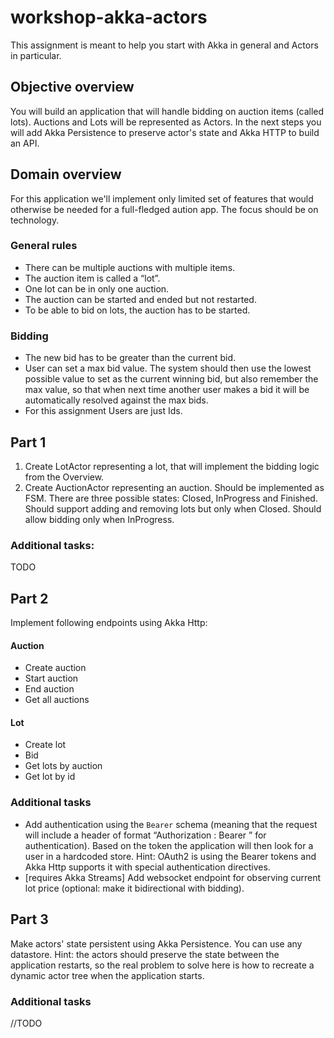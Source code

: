 # workshop-akka-actors

This assignment is meant to help you start with Akka in general and Actors in particular.

## Objective overview

You will build an application that will handle bidding on auction items (called lots). Auctions and Lots will be represented as Actors. In the next steps you will add Akka Persistence to preserve actor's state and Akka HTTP to build an API.

## Domain overview

For this application we'll implement only limited set of features that would otherwise be needed for a full-fledged aution app. The focus should be on technology.

### General rules
- There can be multiple auctions with multiple items.
- The auction item is called a “lot”.
- One lot can be in only one auction.
- The auction can be started and ended but not restarted.
- To be able to bid on lots, the auction has to be started.

### Bidding
- The new bid has to be greater than the current bid.
- User can set a max bid value. The system should then use the lowest possible value to set as the current winning bid, but also remember the max value, so that when next time another user makes a bid it will be automatically resolved against the max bids.
- For this assignment Users are just Ids.

## Part 1

1. Create LotActor representing a lot, that will implement the bidding logic from the Overview.
2. Create AuctionActor representing an auction. Should be implemented as FSM. There are three possible states: Closed, InProgress and Finished. Should support adding and removing lots but only when Closed. Should allow bidding only when InProgress.

### Additional tasks:

TODO

## Part 2

Implement following endpoints using Akka Http:

#### Auction
- Create auction
- Start auction
- End auction
- Get all auctions

#### Lot
- Create lot
- Bid
- Get lots by auction
- Get lot by id

### Additional tasks

- Add authentication using the `Bearer` schema (meaning that the request will include a header of format “Authorization : Bearer <token>” for authentication). Based on the token the application will then look for a user in a hardcoded store. Hint: OAuth2 is using the Bearer tokens and Akka Http supports it with special authentication directives.
- [requires Akka Streams] Add websocket endpoint for observing current lot price (optional: make it bidirectional with bidding).

## Part 3

Make actors' state persistent using Akka Persistence. You can use any datastore. Hint: the actors should preserve the state between the application restarts, so the real problem to solve here is how to recreate a dynamic actor tree when the application starts.

### Additional tasks

//TODO

